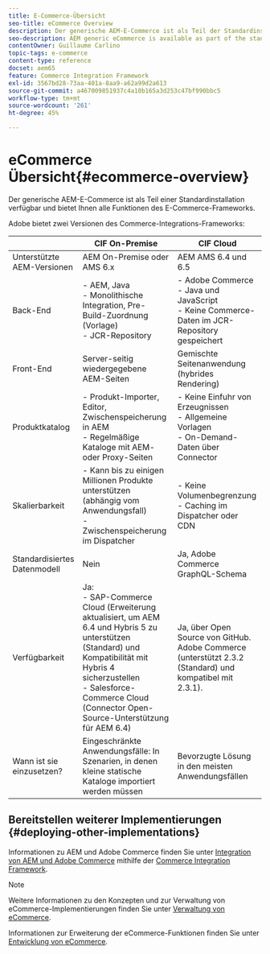 ```yaml
---
title: E-Commerce-Übersicht
seo-title: eCommerce Overview
description: Der generische AEM-E-Commerce ist als Teil der Standardinstallation verfügbar und bietet Ihnen alle Funktionen des E-Commerce-Frameworks.
seo-description: AEM generic eCommerce is available as part of the standard installation and provides you with the full functionality of the eCommerce framework.
contentOwner: Guillaume Carlino
topic-tags: e-commerce
content-type: reference
docset: aem65
feature: Commerce Integration Framework
exl-id: 3567bd28-73aa-401a-8aa9-a62a99d2a613
source-git-commit: a467009851937c4a10b165a3d253c47bf990bbc5
workflow-type: tm+mt
source-wordcount: '261'
ht-degree: 45%

---
```


# eCommerce  Übersicht{#ecommerce-overview}

Der generische AEM-E-Commerce ist als Teil einer Standardinstallation verfügbar und bietet Ihnen alle Funktionen des E-Commerce-Frameworks.

Adobe bietet zwei Versionen des Commerce-Integrations-Frameworks:

|  | CIF On-Premise | CIF Cloud |
|-------------------------|--------------------------------------------------------------------------------------------------------------------------------------------------------------------------------------------------------|------------------------------------------------------------------------------------------------------------------------|
| Unterstützte AEM-Versionen | AEM On-Premise oder AMS 6.x | AEM AMS 6.4 und 6.5 |
| Back-End | - AEM, Java <br> - Monolithische Integration, Pre-Build-Zuordnung (Vorlage)<br> - JCR-Repository | - Adobe Commerce <br>- Java und JavaScript <br>- Keine Commerce-Daten im JCR-Repository gespeichert |
| Front-End | Server-seitig wiedergegebene AEM-Seiten | Gemischte Seitenanwendung (hybrides Rendering) |
| Produktkatalog | - Produkt-Importer, Editor, Zwischenspeicherung in AEM <br>- Regelmäßige Kataloge mit AEM- oder Proxy-Seiten | - Keine Einfuhr von Erzeugnissen <br>- Allgemeine Vorlagen <br>- On-Demand-Daten über Connector |
| Skalierbarkeit | - Kann bis zu einigen Millionen Produkte unterstützen (abhängig vom Anwendungsfall) <br> - Zwischenspeicherung im Dispatcher | - Keine Volumenbegrenzung <br>- Caching im Dispatcher oder CDN |
| Standardisiertes Datenmodell | Nein | Ja, Adobe Commerce GraphQL-Schema |
| Verfügbarkeit | Ja:<br> - SAP-Commerce Cloud (Erweiterung aktualisiert, um AEM 6.4 und Hybris 5 zu unterstützen (Standard) und Kompatibilität mit Hybris 4 sicherzustellen <br>- Salesforce-Commerce Cloud (Connector Open-Source-Unterstützung für AEM 6.4) | Ja, über Open Source von GitHub. <br> Adobe Commerce (unterstützt 2.3.2 (Standard) und kompatibel mit 2.3.1). |
| Wann ist sie einzusetzen? | Eingeschränkte Anwendungsfälle: In Szenarien, in denen kleine statische Kataloge importiert werden müssen | Bevorzugte Lösung in den meisten Anwendungsfällen |


## Bereitstellen weiterer Implementierungen {#deploying-other-implementations}

Informationen zu AEM und Adobe Commerce finden Sie unter [Integration von AEM und Adobe Commerce](/help/commerce/cif/integrating/magento.md) mithilfe der [Commerce Integration Framework](/help/commerce/cif/introduction.md).

>[!NOTE]
>
>Weitere Informationen zu den Konzepten und zur Verwaltung von eCommerce-Implementierungen finden Sie unter [Verwaltung von eCommerce](/help/commerce/cif-classic/administering/ecommerce.md).
>
>Informationen zur Erweiterung der eCommerce-Funktionen finden Sie unter [Entwicklung von eCommerce](/help/commerce/cif-classic/developing/ecommerce.md).
